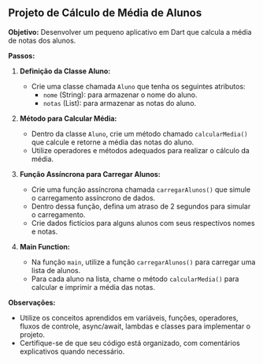 ## Projeto de Cálculo de Média de Alunos

**Objetivo:**
Desenvolver um pequeno aplicativo em Dart que calcula a média de notas dos alunos.

**Passos:**

1. **Definição da Classe Aluno:**
   - Crie uma classe chamada `Aluno` que tenha os seguintes atributos:
     - `nome` (String): para armazenar o nome do aluno.
     - `notas` (List<double>): para armazenar as notas do aluno.

2. **Método para Calcular Média:**
   - Dentro da classe `Aluno`, crie um método chamado `calcularMedia()` que calcule e retorne a média das notas do aluno.
   - Utilize operadores e métodos adequados para realizar o cálculo da média.

3. **Função Assíncrona para Carregar Alunos:**
   - Crie uma função assíncrona chamada `carregarAlunos()` que simule o carregamento assíncrono de dados.
   - Dentro dessa função, defina um atraso de 2 segundos para simular o carregamento.
   - Crie dados fictícios para alguns alunos com seus respectivos nomes e notas.

4. **Main Function:**
   - Na função `main`, utilize a função `carregarAlunos()` para carregar uma lista de alunos.
   - Para cada aluno na lista, chame o método `calcularMedia()` para calcular e imprimir a média das notas.

**Observações:**
- Utilize os conceitos aprendidos em variáveis, funções, operadores, fluxos de controle, async/await, lambdas e classes para implementar o projeto.
- Certifique-se de que seu código está organizado, com comentários explicativos quando necessário.
